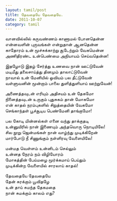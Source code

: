 ```yaml
---
layout: tamil/post
title: தேவதையே தேவதையே.
date: 2011-10-07
category: tamil
---
```


வானவில்லில் கருவண்ணம் காணாமல் போனதென்ன <br/>
என்னவளின் புருவங்கள் என்றுதான் ஆனதென்ன <br/>
காதோரம் உன் மூச்சுக்காற்று சூடேற்றும் வேகமென்ன <br/>
அணிதிரண்ட உன்பெண்மை அநியாயம் செய்வதென்ன!

இதழோடு இதழ் சேர்த்து உணவை நான் ஊட்டுவேன் <br/>
மடிமீது தலைசாய்த்து தினமும் தாலாட்டுவேன் <br/>
நாவால் உன் மேனியில் ஓவியம் பல தீட்டுவேன் <br/>
வள்ளுவனின் மூன்றாம் பாலை துளித்துளியாய் ஊற்றுவேன்!

அணைத்தவுடன் எரியும் அதிசயம் உன் தேகமோ <br/>
நினைத்தவுடன் உருகும் புதுசுகம் தான் மோகமோ <br/>
என் காதல் நரம்புகளில் சிறுத்தையின் வேகமோ <br/>
செங்காந்தள் பூச்சூடிய பெண்மேனி தாங்குமோ!

பல கோடி மின்னல்கள் எனை வந்து தாக்குதடி <br/>
உன்னுயிரில் நான் இணையும் அந்தவொரு நொடியிலே! <br/>
சில நூறு ஜென்மங்கள் நான் வாழ்ந்து முடிக்கிறேன் <br/>
மார்போடு நீ சிணுங்கும் நள்ளிரவு வேளையிலே!

மன்மத வெள்ளம் உன்னிடம் செல்லும் <br/>
உன்னத நேரம் நம் விழியோரம் <br/>
மோகத்தின் பேய்மழை மூர்க்கமாய் பெய்தும் <br/>
முடிக்கின்ற வேளையில் சாரலாய் காதல்!

தேவதையே தேவதையே <br/>
தேன் சுரக்கும் பூவிதழே <br/>
உன் தாய் சுமந்த தேகமதை <br/>
நான் சுமக்கும் காலம் எது?
